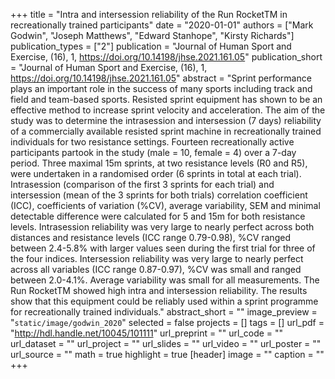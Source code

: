 +++
title = "Intra and intersession reliability of the Run RocketTM in recreationally trained participants"
date = "2020-01-01"
authors = ["Mark Godwin", "Joseph Matthews", "Edward Stanhope", "Kirsty Richards"]
publication_types = ["2"]
publication = "Journal of Human Sport and Exercise, (16), 1, https://doi.org/10.14198/jhse.2021.161.05"
publication_short = "Journal of Human Sport and Exercise, (16), 1, https://doi.org/10.14198/jhse.2021.161.05"
abstract = "Sprint performance plays an important role in the success of many sports including track and field and team-based sports. Resisted sprint equipment has shown to be an effective method to increase sprint velocity and acceleration. The aim of the study was to determine the intrasession and intersession (7 days) reliability of a commercially available resisted sprint machine in recreationally trained individuals for two resistance settings. Fourteen recreationally active participants partook in the study (male = 10, female = 4) over a 7-day period. Three maximal 15m sprints, at two resistance levels (R0 and R5), were undertaken in a randomised order (6 sprints in total at each trial). Intrasession (comparison of the first 3 sprints for each trial) and intersession (mean of the 3 sprints for both trials) correlation coefficient (ICC), coefficients of variation (%CV), average variability, SEM and minimal detectable difference were calculated for 5 and 15m for both resistance levels. Intrasession reliability was very large to nearly perfect across both distances and resistance levels (ICC range 0.79-0.98), %CV ranged between 2.4-5.8% with larger values seen during the first trial for three of the four indices. Intersession reliability was very large to nearly perfect across all variables (ICC range 0.87-0.97), %CV was small and ranged between 2.0-4.1%. Average variability was small for all measurements. The Run RocketTM showed high intra and intersession reliability. The results show that this equipment could be reliably used within a sprint programme for recreationally trained individuals."
abstract_short = ""
image_preview = "`static/image/godwin_2020`"
selected = false
projects = []
tags = []
url_pdf = "http://hdl.handle.net/10045/101111"
url_preprint = ""
url_code = ""
url_dataset = ""
url_project = ""
url_slides = ""
url_video = ""
url_poster = ""
url_source = ""
math = true
highlight = true
[header]
image = ""
caption = ""
+++
